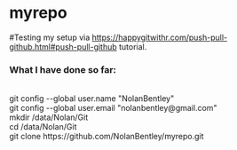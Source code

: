 # myrepo
#Testing my setup via https://happygitwithr.com/push-pull-github.html#push-pull-github tutorial.
### What I have done so far:
<br>
git config --global user.name "NolanBentley"
<br>
git config --global user.email "nolanbentley@gmail.com"
<br>
mkdir /data/Nolan/Git
<br>
cd /data/Nolan/Git
<br>
git clone https://github.com/NolanBentley/myrepo.git
